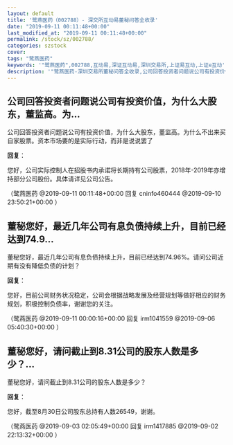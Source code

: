 ```yaml
---
layout: default
title: '鹭燕医药（002788）- 深交所互动易董秘问答全收录'
date: "2019-09-11 00:11:48+00:00"
last_modified_at: "2019-09-11 00:11:48+00:00"
permalink: /stock/sz/002788/
categories: szstock
cover: 
tags: "鹭燕医药"
keywords: '"鹭燕医药",002788,互动易,深证互动易,深圳交易所,上证易互动,上证e互动'
description: '"鹭燕医药-深圳交易所董秘问答全收录,公司回答投资者问题说公司有投资价值，为什么大股东，董监高。为什么不出来买自家股票。资本市场要的是实际行动，而非是说说罢了"'
---
```


## 公司回答投资者问题说公司有投资价值，为什么大股东，董监高。为...

公司回答投资者问题说公司有投资价值，为什么大股东，董监高。为什么不出来买自家股票。资本市场要的是实际行动，而非是说说罢了

**回复**：

您好，公司实际控制人在招股书内承诺将长期持有公司股票，2018年-2019年亦增持部分公司股份。具体请详见公司公告。 

（鹭燕医药  @2019-09-11 00:11:48+00:00 回复 cninfo460444  @2019-09-10 23:50:21+00:00 ）

## 董秘您好，最近几年公司有息负债持续上升，目前已经达到74.9...

董秘您好，最近几年公司有息负债持续上升，目前已经达到74.96%。请问公司近期有没有降低负债的计划？

**回复**：

您好，目前公司财务状况稳定，公司会根据战略发展及经营规划等做好相应的财务规划，积极控制负债率，谢谢您的关注。 

（鹭燕医药  @2019-09-11 00:00:16+00:00 回复 irm1041559  @2019-09-06 05:40:30+00:00 ）

## 董秘您好，请问截止到8.31公司的股东人数是多少？...

董秘您好，请问截止到8.31公司的股东人数是多少？

**回复**：

您好，截至8月30日公司股东总持有人数26549，谢谢。 

（鹭燕医药  @2019-09-03 02:05:49+00:00 回复 irm1417885  @2019-09-02 22:13:32+00:00 ）


